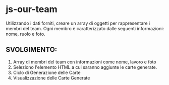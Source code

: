 js-our-team
===

Utilizzando i dati forniti, creare un array di oggetti per rappresentare i membri del team.
Ogni membro è caratterizzato dalle seguenti informazioni: nome, ruolo e foto.

## SVOLGIMENTO:
1. Array di membri del team con informazioni come nome, lavoro e foto
2. Seleziono l'elemento HTML a cui saranno aggiunte le carte generate.
3. Ciclo di Generazione delle Carte
4. Visualizzazione delle Carte Generate

